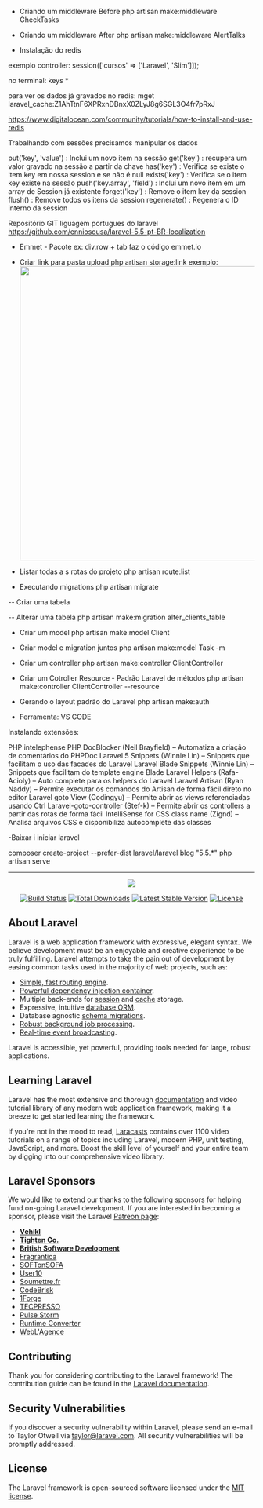 

- Criando um middleware Before
php artisan make:middleware CheckTasks

- Criando um middleware After
php artisan make:middleware AlertTalks

- Instalação do redis

exemplo controller: session(['cursos' =>  ['Laravel', 'Slim']]);

no terminal: keys *

para ver os dados já gravados no redis: 
mget laravel_cache:Z1AhTtnF6XPRxnDBnxX0ZLyJ8g6SGL3O4fr7pRxJ

https://www.digitalocean.com/community/tutorials/how-to-install-and-use-redis


Trabalhando com sessões precisamos manipular os dados

put('key', 'value') : Inclui um novo item na sessão
get('key') : recupera um valor gravado na sessão a partir da chave
has('key') : Verifica se existe o item key em nossa session e se não é null
exists('key') : Verifica se o item key existe na sessão
push('key.array', 'field') : Inclui um novo item em um array de Session já existente
forget('key') : Remove o item key da session
flush() : Remove todos os itens da session
regenerate() : Regenera o ID interno da session

Repositório GIT liguagem portugues do laravel
https://github.com/enniosousa/laravel-5.5-pt-BR-localization


- Emmet - Pacote ex: div.row + tab faz o código
emmet.io

- Criar link para pasta upload
php artisan storage:link
exemplo:
<img src="{{ asset('storage/' . str_after($client->photo, 'public/'))  }}"
alt="" width="600">

- Listar todas a s rotas do projeto
php artisan route:list

- Executando migrations
php artisan migrate

-- Criar uma tabela


-- Alterar uma tabela
php artisan make:migration alter_clients_table

- Criar um model
php artisan make:model Client

- Criar model e migration juntos
php artisan make:model Task -m

- Criar um controller
php artisan make:controller ClientController

- Criar um Cotroller Resource - Padrão Laravel de métodos
php artisan make:controller ClientController --resource

- Gerando o layout padrão do Laravel
php artisan make:auth

- Ferramenta: VS CODE

Instalando extensões:

PHP intelephense
PHP DocBlocker (Neil Brayfield) – Automatiza a criação de comentários do PHPDoc
Laravel 5 Snippets (Winnie Lin) – Snippets que facilitam o uso das facades do Laravel
Laravel Blade Snippets (Winnie Lin) – Snippets que facilitam do template engine Blade
Laravel Helpers (Rafa-Acioly) – Auto complete para os helpers do Laravel
Laravel Artisan (Ryan Naddy) – Permite executar os comandos do Artisan de forma fácil direto no editor
Laravel goto View (Codingyu) – Permite abrir as views referenciadas usando Ctrl
Laravel-goto-controller (Stef-k) – Permite abrir os controllers a partir das rotas de forma fácil
IntelliSense for CSS class name (Zignd) – Analisa arquivos CSS e disponibiliza autocomplete das classes

-Baixar i iniciar laravel

composer create-project --prefer-dist laravel/laravel blog "5.5.*"
php artisan serve


------------------------------------------------------------------------------------------------------

<p align="center"><img src="https://laravel.com/assets/img/components/logo-laravel.svg"></p>

<p align="center">
<a href="https://travis-ci.org/laravel/framework"><img src="https://travis-ci.org/laravel/framework.svg" alt="Build Status"></a>
<a href="https://packagist.org/packages/laravel/framework"><img src="https://poser.pugx.org/laravel/framework/d/total.svg" alt="Total Downloads"></a>
<a href="https://packagist.org/packages/laravel/framework"><img src="https://poser.pugx.org/laravel/framework/v/stable.svg" alt="Latest Stable Version"></a>
<a href="https://packagist.org/packages/laravel/framework"><img src="https://poser.pugx.org/laravel/framework/license.svg" alt="License"></a>
</p>

## About Laravel

Laravel is a web application framework with expressive, elegant syntax. We believe development must be an enjoyable and creative experience to be truly fulfilling. Laravel attempts to take the pain out of development by easing common tasks used in the majority of web projects, such as:

- [Simple, fast routing engine](https://laravel.com/docs/routing).
- [Powerful dependency injection container](https://laravel.com/docs/container).
- Multiple back-ends for [session](https://laravel.com/docs/session) and [cache](https://laravel.com/docs/cache) storage.
- Expressive, intuitive [database ORM](https://laravel.com/docs/eloquent).
- Database agnostic [schema migrations](https://laravel.com/docs/migrations).
- [Robust background job processing](https://laravel.com/docs/queues).
- [Real-time event broadcasting](https://laravel.com/docs/broadcasting).

Laravel is accessible, yet powerful, providing tools needed for large, robust applications.

## Learning Laravel

Laravel has the most extensive and thorough [documentation](https://laravel.com/docs) and video tutorial library of any modern web application framework, making it a breeze to get started learning the framework.

If you're not in the mood to read, [Laracasts](https://laracasts.com) contains over 1100 video tutorials on a range of topics including Laravel, modern PHP, unit testing, JavaScript, and more. Boost the skill level of yourself and your entire team by digging into our comprehensive video library.

## Laravel Sponsors

We would like to extend our thanks to the following sponsors for helping fund on-going Laravel development. If you are interested in becoming a sponsor, please visit the Laravel [Patreon page](https://patreon.com/taylorotwell):

- **[Vehikl](https://vehikl.com/)**
- **[Tighten Co.](https://tighten.co)**
- **[British Software Development](https://www.britishsoftware.co)**
- [Fragrantica](https://www.fragrantica.com)
- [SOFTonSOFA](https://softonsofa.com/)
- [User10](https://user10.com)
- [Soumettre.fr](https://soumettre.fr/)
- [CodeBrisk](https://codebrisk.com)
- [1Forge](https://1forge.com)
- [TECPRESSO](https://tecpresso.co.jp/)
- [Pulse Storm](http://www.pulsestorm.net/)
- [Runtime Converter](http://runtimeconverter.com/)
- [WebL'Agence](https://weblagence.com/)

## Contributing

Thank you for considering contributing to the Laravel framework! The contribution guide can be found in the [Laravel documentation](https://laravel.com/docs/contributions).

## Security Vulnerabilities

If you discover a security vulnerability within Laravel, please send an e-mail to Taylor Otwell via [taylor@laravel.com](mailto:taylor@laravel.com). All security vulnerabilities will be promptly addressed.

## License

The Laravel framework is open-sourced software licensed under the [MIT license](https://opensource.org/licenses/MIT).
